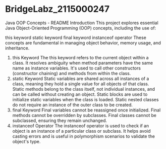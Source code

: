 # BridgeLabz_2115000247


Java OOP Concepts - README
Introduction
This project explores essential Java Object-Oriented Programming (OOP) concepts, including the use of:

this keyword
static keyword
final keyword
instanceof operator
These concepts are fundamental in managing object behavior, memory usage, and inheritance.

1. this Keyword
The this keyword refers to the current object within a class.
It resolves ambiguity when method parameters have the same name as instance variables.
It's used to call other constructors (constructor chaining) and methods from within the class.
2. static Keyword
Static variables are shared across all instances of a class, meaning they hold a single value for all objects of that class.
Static methods belong to the class itself, not individual instances, and can be called without creating an object.
Static blocks are used to initialize static variables when the class is loaded.
Static nested classes do not require an instance of the outer class to be created.
3. final Keyword
Final variables cannot be reassigned once initialized.
Final methods cannot be overridden by subclasses.
Final classes cannot be subclassed, ensuring they remain unchanged.
4. instanceof Operator
The instanceof operator is used to check if an object is an instance of a particular class or subclass.
It helps avoid casting errors and is useful in polymorphism scenarios to validate the object's type.
